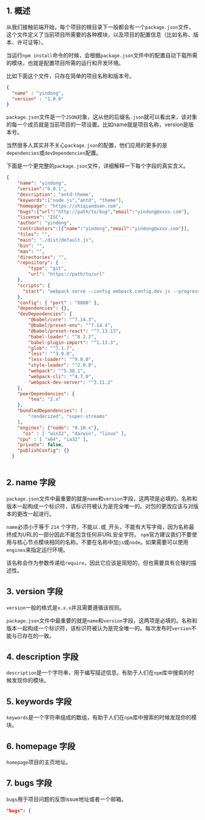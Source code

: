 ## 1. 概述

从我们接触前端开始，每个项目的根目录下一般都会有一个```package.json```文件，这个文件定义了当前项目所需要的各种模块，以及项目的配置信息（比如名称、版本、许可证等）。

当运行```npm install```命令的时候，会根据```package.json```文件中的配置自动下载所需的模块，也就是配置项目所需的运行和开发环境。

比如下面这个文件，只存在简单的项目名称和版本号。

```json
{
  "name" : "yindong",
  "version" : "1.0.0"
}
```

```package.json```文件是一个```JSON```对象，这从他的后缀名```.json```就可以看出来，该对象的每一个成员就是当前项目的一项设置。比如name就是项目名称，version是版本号。

当然很多人其实并不关心```package.json```的配置，他们应用的更多的是```dependencies```或```devDependencies```配置。

下面是一个更完整的```package.json```文件，详细解释一下每个字段的真实含义。

```json
{
    "name": "yindong",
    "version":"0.0.1",
    "description": "antd-theme",
    "keywords":["node.js","antd", "theme"],
    "homepage": "https://zhiqianduan.com",
    "bugs":{"url":"http://path/to/bug","email":"yindong@xxxx.com"},
    "license": "ISC",
    "author": "yindong",
    "contributors":[{"name":"yindong","email":"yindong@xxxx.com"}],
    "files": "",
    "main": "./dist/default.js",
    "bin": "",
    "man": "",
    "directories": "",
    "repository": {
		"type": "git",
		"url": "https://path/to/url"
	},
    "scripts": {
      "start": "webpack serve --config webpack.config.dev.js --progress"
    },
    "config": { "port" : "8080" },
    "dependencies": {},
    "devDependencies": {
        "@babel/core": "^7.14.3",
        "@babel/preset-env": "^7.14.4",
        "@babel/preset-react": "^7.13.13",
        "babel-loader": "^8.2.2",
        "babel-plugin-import": "^1.13.3",
        "glob": "^7.1.7",
        "less": "^3.9.0",
        "less-loader": "^9.0.0",
        "style-loader": "^2.0.0",
        "webpack": "^5.38.1",
        "webpack-cli": "^4.7.0",
        "webpack-dev-server": "^3.11.2"
    },
    "peerDependencies": {
        "tea": "2.x"
    },
    "bundledDependencies": [
        "renderized", "super-streams"
    ],
    "engines": {"node": "0.10.x"},
	  "os" : [ "win32", "darwin", "linux" ],
    "cpu" : [ "x64", "ia32" ],
    "private": false,
    "publishConfig": {}
  }
  
```

## 2. name 字段

```package.json```文件中最重要的就是```name```和```version```字段，这两项是必填的。名称和版本一起构成一个标识符，该标识符被认为是完全唯一的。对包的更改应该与对版本的更改一起进行。

```name```必须小于等于 ```214``` 个字符，不能以```.```或```_```开头，不能有大写字母，因为名称最终成为URL的一部分因此不能包含任何非URL安全字符。
```npm```官方建议我们不要使用与核心节点模块相同的名称。不要在名称中加```js```或```node```。如果需要可以使用```engines```来指定运行环境。

该名称会作为参数传递给```require```，因此它应该是简短的，但也需要具有合理的描述性。

## 3. version 字段

```version```一般的格式是```x.x.x```并且需要遵循该规则。

```package.json```文件中最重要的就是```name```和```version```字段，这两项是必填的。名称和版本一起构成一个标识符，该标识符被认为是完全唯一的。每次发布时```version```不能与已存在的一致。

## 4. description 字段

```description```是一个字符串，用于编写描述信息。有助于人们在```npm```库中搜索的时候发现你的模块。

## 5. keywords 字段

```keywords```是一个字符串组成的数组，有助于人们在```npm```库中搜索的时候发现你的模块。

## 6. homepage 字段

```homepage```项目的主页地址。

## 7. bugs 字段

```bugs```用于项目问题的反馈issue地址或者一个邮箱。

```json
"bugs": { 
  